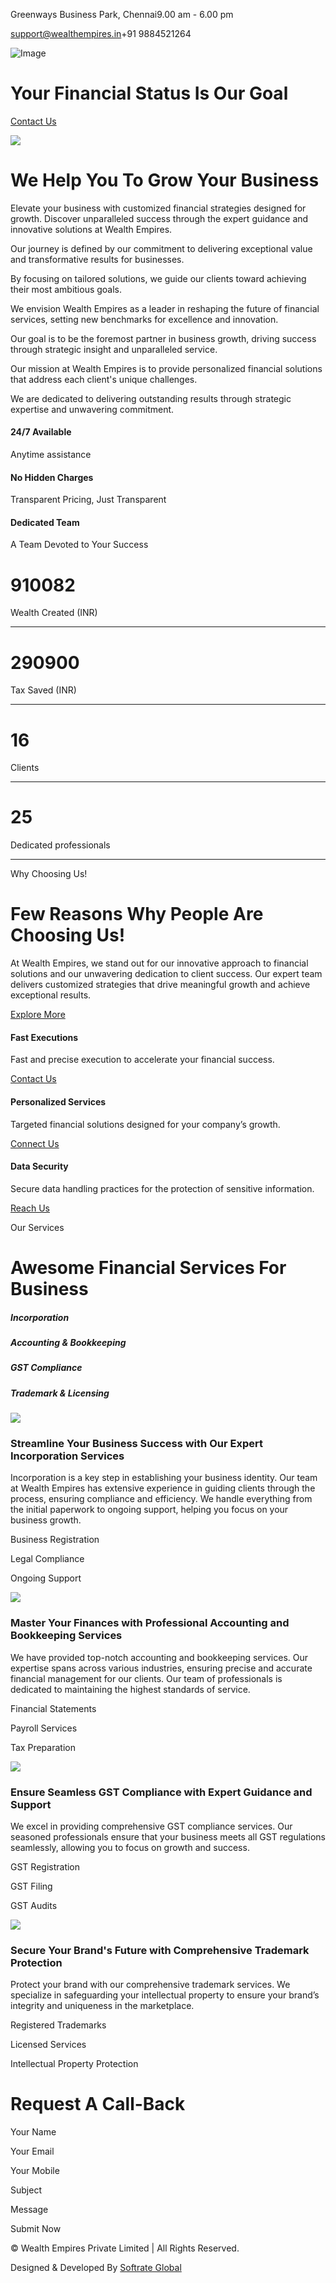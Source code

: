 Greenways Business Park, Chennai9.00 am - 6.00 pm

support@wealthempires.in+91 9884521264

![Image](https://wealthempires.in/img/carousel-2.jpg)

# Your Financial Status Is Our Goal

[Contact Us](https://api.whatsapp.com/send?phone=919884521264)

![](https://wealthempires.in/img/about.jpg)

# We Help You To Grow Your Business

Elevate your business with customized financial strategies designed for growth. Discover unparalleled success through the expert guidance and innovative solutions at Wealth Empires.

Our journey is defined by our commitment to delivering exceptional value and transformative results for businesses.

By focusing on tailored solutions, we guide our clients toward achieving their most ambitious goals.

We envision Wealth Empires as a leader in reshaping the future of financial services, setting new benchmarks for excellence and innovation.

Our goal is to be the foremost partner in business growth, driving success through strategic insight and unparalleled service.

Our mission at Wealth Empires is to provide personalized financial solutions that address each client's unique challenges.

We are dedicated to delivering outstanding results through strategic expertise and unwavering commitment.

#### 24/7 Available

Anytime assistance

#### No Hidden Charges

Transparent Pricing, Just Transparent

#### Dedicated Team

A Team Devoted to Your Success

# 910082

Wealth Created (INR)

* * *

# 290900

Tax Saved (INR)

* * *

# 16

Clients

* * *

# 25

Dedicated professionals

* * *

Why Choosing Us!

# Few Reasons Why People Are Choosing Us!

At Wealth Empires, we stand out for our innovative approach to financial solutions and our unwavering dedication to client success. Our expert team delivers customized strategies that drive meaningful growth and achieve exceptional results.

[Explore More](https://wealthempires.in/)

#### Fast Executions

Fast and precise execution to accelerate your financial success.

[Contact Us](https://api.whatsapp.com/send?phone=919884521264)

#### Personalized Services

Targeted financial solutions designed for your company’s growth.

[Connect Us](https://api.whatsapp.com/send?phone=919884521264)

#### Data Security

Secure data handling practices for the protection of sensitive information.

[Reach Us](https://api.whatsapp.com/send?phone=919884521264)

Our Services

# Awesome Financial Services For Business

##### Incorporation

##### Accounting & Bookkeeping

##### GST Compliance

##### Trademark & Licensing

![](https://wealthempires.in/img/Incorporation.jpg)

### Streamline Your Business Success with Our Expert Incorporation Services

Incorporation is a key step in establishing your business identity. Our team at Wealth Empires has extensive experience in guiding clients through the process, ensuring compliance and efficiency. We handle everything from the initial paperwork to ongoing support, helping you focus on your business growth.

Business Registration

Legal Compliance

Ongoing Support

![](https://wealthempires.in/img/Accounting.jpg)

### Master Your Finances with Professional Accounting and Bookkeeping Services

We have provided top-notch accounting and bookkeeping services. Our expertise spans across various industries, ensuring precise and accurate financial management for our clients. Our team of professionals is dedicated to maintaining the highest standards of service.

Financial Statements

Payroll Services

Tax Preparation

![](https://wealthempires.in/img/GST.jpg)

### Ensure Seamless GST Compliance with Expert Guidance and Support

We excel in providing comprehensive GST compliance services. Our seasoned professionals ensure that your business meets all GST regulations seamlessly, allowing you to focus on growth and success.

GST Registration

GST Filing

GST Audits

![](https://wealthempires.in/img/Trademark.jpg)

### Secure Your Brand's Future with Comprehensive Trademark Protection

Protect your brand with our comprehensive trademark services. We specialize in safeguarding your intellectual property to ensure your brand’s integrity and uniqueness in the marketplace.

Registered Trademarks

Licensed Services

Intellectual Property Protection

# Request A Call-Back

Your Name

Your Email

Your Mobile

Subject

Message

Submit Now

© Wealth Empires Private Limited \| All Rights Reserved.



Designed & Developed By [Softrate Global](https://softrateglobal.com/)